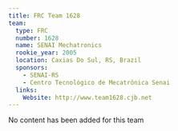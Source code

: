 ```yaml
---
title: FRC Team 1628
team:
  type: FRC
  number: 1628
  name: SENAI Mechatronics
  rookie_year: 2005
  location: Caxias Do Sul, RS, Brazil
  sponsors:
    - SENAI-RS
    - Centro Tecnológico de Mecatrônica Senai
  links:
    Website: http://www.team1628.cjb.net
---
```

No content has been added for this team